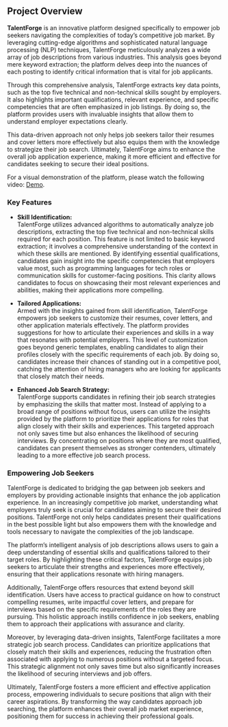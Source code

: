 ## Project Overview

**TalentForge** is an innovative platform designed specifically to empower job seekers navigating the complexities of today’s competitive job market. By leveraging cutting-edge algorithms and sophisticated natural language processing (NLP) techniques, TalentForge meticulously analyzes a wide array of job descriptions from various industries. This analysis goes beyond mere keyword extraction; the platform delves deep into the nuances of each posting to identify critical information that is vital for job applicants.

Through this comprehensive analysis, TalentForge extracts key data points, such as the top five technical and non-technical skills sought by employers. It also highlights important qualifications, relevant experience, and specific competencies that are often emphasized in job listings. By doing so, the platform provides users with invaluable insights that allow them to understand employer expectations clearly.

This data-driven approach not only helps job seekers tailor their resumes and cover letters more effectively but also equips them with the knowledge to strategize their job search. Ultimately, TalentForge aims to enhance the overall job application experience, making it more efficient and effective for candidates seeking to secure their ideal positions.

For a visual demonstration of the platform, please watch the following video:
[Demo](Demo.mp4).


### Key Features
- **Skill Identification:**  
  TalentForge utilizes advanced algorithms to automatically analyze job descriptions, extracting the top five technical and non-technical skills required for each position. This feature is not limited to basic keyword extraction; it involves a comprehensive understanding of the context in which these skills are mentioned. By identifying essential qualifications, candidates gain insight into the specific competencies that employers value most, such as programming languages for tech roles or communication skills for customer-facing positions. This clarity allows candidates to focus on showcasing their most relevant experiences and abilities, making their applications more compelling.

- **Tailored Applications:**  
  Armed with the insights gained from skill identification, TalentForge empowers job seekers to customize their resumes, cover letters, and other application materials effectively. The platform provides suggestions for how to articulate their experiences and skills in a way that resonates with potential employers. This level of customization goes beyond generic templates, enabling candidates to align their profiles closely with the specific requirements of each job. By doing so, candidates increase their chances of standing out in a competitive pool, catching the attention of hiring managers who are looking for applicants that closely match their needs.

- **Enhanced Job Search Strategy:**  
  TalentForge supports candidates in refining their job search strategies by emphasizing the skills that matter most. Instead of applying to a broad range of positions without focus, users can utilize the insights provided by the platform to prioritize their applications for roles that align closely with their skills and experiences. This targeted approach not only saves time but also enhances the likelihood of securing interviews. By concentrating on positions where they are most qualified, candidates can present themselves as stronger contenders, ultimately leading to a more effective job search process.

### Empowering Job Seekers

TalentForge is dedicated to bridging the gap between job seekers and employers by providing actionable insights that enhance the job application experience. In an increasingly competitive job market, understanding what employers truly seek is crucial for candidates aiming to secure their desired positions. TalentForge not only helps candidates present their qualifications in the best possible light but also empowers them with the knowledge and tools necessary to navigate the complexities of the job landscape.

The platform’s intelligent analysis of job descriptions allows users to gain a deep understanding of essential skills and qualifications tailored to their target roles. By highlighting these critical factors, TalentForge equips job seekers to articulate their strengths and experiences more effectively, ensuring that their applications resonate with hiring managers. 

Additionally, TalentForge offers resources that extend beyond skill identification. Users have access to practical guidance on how to construct compelling resumes, write impactful cover letters, and prepare for interviews based on the specific requirements of the roles they are pursuing. This holistic approach instills confidence in job seekers, enabling them to approach their applications with assurance and clarity.

Moreover, by leveraging data-driven insights, TalentForge facilitates a more strategic job search process. Candidates can prioritize applications that closely match their skills and experiences, reducing the frustration often associated with applying to numerous positions without a targeted focus. This strategic alignment not only saves time but also significantly increases the likelihood of securing interviews and job offers.

Ultimately, TalentForge fosters a more efficient and effective application process, empowering individuals to secure positions that align with their career aspirations. By transforming the way candidates approach job searching, the platform enhances their overall job market experience, positioning them for success in achieving their professional goals.

